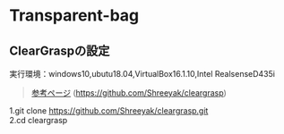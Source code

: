 # Transparent-bag

## ClearGraspの設定
実行環境：windows10,ubutu18.04,VirtualBox16.1.10,Intel RealsenseD435i
>[参考ページ](https://github.com/Shreeyak/cleargrasp) (https://github.com/Shreeyak/cleargrasp) 

1.git clone https://github.com/Shreeyak/cleargrasp.git  
2.cd cleargrasp  


